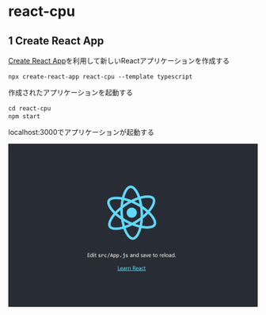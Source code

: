 # react-cpu

## 1 Create React App

[Create React App](https://create-react-app.dev/)を利用して新しいReactアプリケーションを作成する

```
npx create-react-app react-cpu --template typescript
```

作成されたアプリケーションを起動する

```
cd react-cpu
npm start
```

localhost:3000でアプリケーションが起動する

![](./image.png)